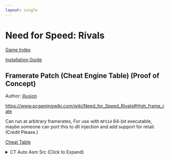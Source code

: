 ```yaml
---
layout: single
---
```


# Need for Speed: Rivals

[Game Index](/patch/#ps4)

[Installation Guide](/install-instructions/)

## Framerate Patch (Cheat Engine Table) (Proof of Concept)

Author: [illusion](https://twitter.com/illusion0002)

https://www.pcgamingwiki.com/wiki/Need_for_Speed_Rivals#High_frame_rate

Can run at arbitrary framerates, For use with `NFS14` 64-bit executable, maybe someone can port this to dll injection and add support for retail. (Credit Please.)

[Cheat Table](https://img-assets.illusion0001.workers.dev/assets/ct_win32/Rivals_VarFPS.CT)

<details>
<summary>CT Auto Asm Src (Click to Expand)</summary>

{% highlight none %}
[ENABLE]
aobScanModule(gametick, NFS14.exe, 44 0F B6 60 52 44 88 65 99 41 8B 56 0C 85 D2 74 0D)
aobScanModule(fps, NFS14.exe, 75 0C 48 8B 05 FF E3 A3 01)
alloc(alloc1,32,"NFS14.exe"+3B7375)
label(_gametick)
label(_fps)
label(ret)
label(orgincode)
label(exit)
registersymbol(_gametick)
registersymbol(_fps)

alloc1:
mov [rbp+34], 0x43480000

orgincode:
movss xmm6,[rbp+34]

exit:
jmp ret

"NFS14.exe"+3B7375:
jmp alloc1
ret:

// keep alloc'd mem here

gametick:
_gametick:
db 41 C6 C4 01 90
fps:
_fps:
db 74

[DISABLE]
_gametick:
db 44 0F B6 60 52
_fps:
db 75

unregistersymbol(_gametick)
unregistersymbol(_fps)
{% endhighlight %}

</details>

